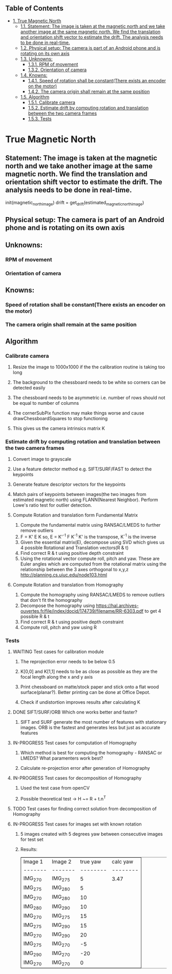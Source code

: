 <div id="table-of-contents">
<h2>Table of Contents</h2>
<div id="text-table-of-contents">
<ul>
<li><a href="#orgheadline37">1. True Magnetic North</a>
<ul>
<li><a href="#orgheadline1">1.1. Statement: The image is taken at the magnetic north and we take another image at the same magnetic north. We find the translation and orientation shift vector to estimate the drift. The analysis needs to be done in real-time.</a></li>
<li><a href="#orgheadline2">1.2. Physical setup: The camera is part of an Android phone and is rotating on its own axis</a></li>
<li><a href="#orgheadline5">1.3. Unknowns:</a>
<ul>
<li><a href="#orgheadline3">1.3.1. RPM of movement</a></li>
<li><a href="#orgheadline4">1.3.2. Orientation of camera</a></li>
</ul>
</li>
<li><a href="#orgheadline8">1.4. Knowns:</a>
<ul>
<li><a href="#orgheadline6">1.4.1. Speed of rotation shall be constant(There exists an encoder on the motor)</a></li>
<li><a href="#orgheadline7">1.4.2. The camera origin shall remain at the same position</a></li>
</ul>
</li>
<li><a href="#orgheadline36">1.5. Algorithm</a>
<ul>
<li><a href="#orgheadline14">1.5.1. Calibrate camera</a></li>
<li><a href="#orgheadline17">1.5.2. Estimate drift by computing rotation and translation between the two camera frames</a></li>
<li><a href="#orgheadline35">1.5.3. Tests</a></li>
</ul>
</li>
</ul>
</li>
</ul>
</div>
</div>

# True Magnetic North<a id="orgheadline37"></a>

## Statement: The image is taken at the magnetic north and we take another image at the same magnetic north. We find the translation and orientation shift vector to estimate the drift. The analysis needs to be done in real-time.<a id="orgheadline1"></a>

init(magnetic<sub>north</sub><sub>image</sub>)
drift = get<sub>drift</sub>(estimated<sub>magnetic</sub><sub>north</sub><sub>image</sub>)

## Physical setup: The camera is part of an Android phone and is rotating on its own axis<a id="orgheadline2"></a>

## Unknowns:<a id="orgheadline5"></a>

### RPM of movement<a id="orgheadline3"></a>

### Orientation of camera<a id="orgheadline4"></a>

## Knowns:<a id="orgheadline8"></a>

### Speed of rotation shall be constant(There exists an encoder on the motor)<a id="orgheadline6"></a>

### The camera origin shall remain at the same position<a id="orgheadline7"></a>

## Algorithm<a id="orgheadline36"></a>

### Calibrate camera<a id="orgheadline14"></a>

1.  Resize the image to 1000x1000 if the the calibration routine is taking too long

2.  The background to the chessboard needs to be white so corners can be detected easily

3.  The chessboard needs to be asymmetric i.e. number of rows should not be equal to number of columns

4.  The cornerSubPix function may make things worse and cause drawChessboardSquares to stop functioning

5.  This gives us the camera intrinsics matrix K

### Estimate drift by computing rotation and translation between the two camera frames<a id="orgheadline17"></a>

1.  Convert image to grayscale
2.  Use a feature detector method e.g. SIFT/SURF/FAST to detect the keypoints
3.  Generate feature descriptor vectors for the keypoints
4.  Match pairs of keypoints between images(the two images from estimated magnetic north) using FLANN(Nearest Neighbor). Perform Lowe's ratio test for outlier detection.

1.  Compute Rotation and translation form Fundamental Matrix

    1.  Compute the fundamental matrix using RANSAC/LMEDS to further remove outliers
    2.  F = K' E K
        so, E = K'<sup>-1</sup> F K<sup>-1</sup> 
        K' is the transpose, K<sup>-1</sup> is the inverse
    3.  Given the essential matrix(E), decompose using SVD which gives us 4 possible Rotational and Translation vectors(R & t)
    4.  Find correct R & t using positive depth constraint
    5.  Using the rotational vector compute roll, pitch and yaw. These are Euler angles which are computed from the rotational matrix using the relationship between the 3 axes orthogonal to x,y,z <http://planning.cs.uiuc.edu/node103.html>

2.  Compute Rotation and translation from Homography

    1.  Compute the homography using RANSAC/LMEDS to remove outliers that don't fit the homography
    2.  Decompose the homography using <https://hal.archives-ouvertes.fr/file/index/docid/174739/filename/RR-6303.pdf> to get 4 possible R & t
    3.  Find correct R & t using positive depth constraint
    4.  Compute roll, pitch and yaw using R

### Tests<a id="orgheadline35"></a>

1.  WAITING Test cases for calibration module

    1.  The reprojection error needs to be below 0.5
    
    2.  K[0,0] and K[1,1] needs to be as close as possible as they are the focal length along the x and y axis
    
    3.  Print chessboard on matte/stock paper and stick onto a flat wood surface(planar?). Better printing can be done at Office Depot.
    
    4.  Check if undistortion improves results after calculating K

2.  DONE SIFT/SURF/ORB Which one works better and faster?

    1.  SIFT and SURF generate the most number of features with stationary images. ORB is the fastest and generates less but just as accurate features

3.  IN-PROGRESS Test cases for computation of Homography

    1.  Which method is best for computing the homography - RANSAC or LMEDS? What paramenters work best?
    
    2.  Calculate re-projection error after generation of Homography

4.  IN-PROGRESS Test cases for decomposition of Homography

    1.  Used the test case from openCV
    
    2.  Possible theoretical test -> H ~= R + t.n<sup>T</sup>

5.  TODO Test cases for finding correct solution from decomposition of Homography

6.  IN-PROGRESS Test cases for images set with known rotation

    1.  5 images created with 5 degrees yaw between consecutive images for test set
    
    2.  Results:
    
        <table border="2" cellspacing="0" cellpadding="6" rules="groups" frame="hsides">
        
        
        <colgroup>
        <col  class="org-left" />
        
        <col  class="org-left" />
        
        <col  class="org-right" />
        
        <col  class="org-right" />
        </colgroup>
        <tbody>
        <tr>
        <td class="org-left">Image 1</td>
        <td class="org-left">Image 2</td>
        <td class="org-right">true yaw</td>
        <td class="org-right">calc yaw</td>
        </tr>
        
        
        <tr>
        <td class="org-left">-------</td>
        <td class="org-left">-------</td>
        <td class="org-right">--------</td>
        <td class="org-right">--------</td>
        </tr>
        
        
        <tr>
        <td class="org-left">IMG<sub>270</sub></td>
        <td class="org-left">IMG<sub>275</sub></td>
        <td class="org-right">5</td>
        <td class="org-right">3.47</td>
        </tr>
        
        
        <tr>
        <td class="org-left">IMG<sub>275</sub></td>
        <td class="org-left">IMG<sub>280</sub></td>
        <td class="org-right">5</td>
        <td class="org-right">&#xa0;</td>
        </tr>
        
        
        <tr>
        <td class="org-left">IMG<sub>270</sub></td>
        <td class="org-left">IMG<sub>280</sub></td>
        <td class="org-right">10</td>
        <td class="org-right">&#xa0;</td>
        </tr>
        
        
        <tr>
        <td class="org-left">IMG<sub>280</sub></td>
        <td class="org-left">IMG<sub>290</sub></td>
        <td class="org-right">10</td>
        <td class="org-right">&#xa0;</td>
        </tr>
        
        
        <tr>
        <td class="org-left">IMG<sub>270</sub></td>
        <td class="org-left">IMG<sub>275</sub></td>
        <td class="org-right">15</td>
        <td class="org-right">&#xa0;</td>
        </tr>
        
        
        <tr>
        <td class="org-left">IMG<sub>275</sub></td>
        <td class="org-left">IMG<sub>290</sub></td>
        <td class="org-right">15</td>
        <td class="org-right">&#xa0;</td>
        </tr>
        
        
        <tr>
        <td class="org-left">IMG<sub>270</sub></td>
        <td class="org-left">IMG<sub>290</sub></td>
        <td class="org-right">20</td>
        <td class="org-right">&#xa0;</td>
        </tr>
        
        
        <tr>
        <td class="org-left">IMG<sub>275</sub></td>
        <td class="org-left">IMG<sub>270</sub></td>
        <td class="org-right">-5</td>
        <td class="org-right">&#xa0;</td>
        </tr>
        
        
        <tr>
        <td class="org-left">IMG<sub>290</sub></td>
        <td class="org-left">IMG<sub>270</sub></td>
        <td class="org-right">-20</td>
        <td class="org-right">&#xa0;</td>
        </tr>
        
        
        <tr>
        <td class="org-left">IMG<sub>270</sub></td>
        <td class="org-left">IMG<sub>270</sub></td>
        <td class="org-right">0</td>
        <td class="org-right">&#xa0;</td>
        </tr>
        </tbody>
        </table>
